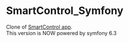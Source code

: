 # SmartControl_Symfony
Clone of [SmartControl app](https://github.com/l00ma/smartcontrol).<br>
This version is NOW powered by symfony 6.3
